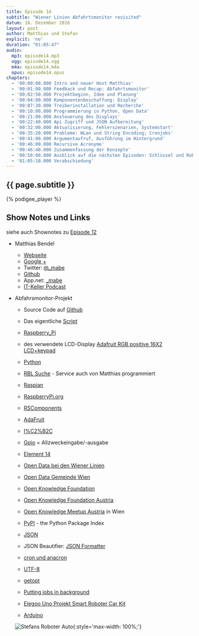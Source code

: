 ```yaml
---
title: Episode 14
subtitle: "Wiener Linien Abfahrtsmonitor revisited"
datum: 18. Dezember 2016
layout: post
author: Matthias und Stefan
explicit: 'no'
duration: "01:05:47"
audio:
  mp3: episode14.mp3
  ogg: episode14.ogg
  m4a: episode14.m4a
  opus: episode14.opus
chapters:
  - '00:00:00.000 Intro and neuer Host Matthias'
  - '00:01:00.000 Feedback und Recap: Abfahrtsmonitor'
  - '00:02:50.000 Projektbeginn, Idee und Planung'
  - '00:04:00.000 Komponentenbeschaffung: Display'
  - '00:07:30.000 Treiberinstallation und Recherche'
  - '00:10:00.000 Programmierung in Python, Open Data'
  - '00:21:00.000 Ansteuerung des Displays'
  - '00:22:40.000 Api Zugriff und JSON Aufbereitung'
  - '00:32:00.000 Aktualisierung, Fehlerszenarien, Systemstart'
  - '00:35:20.000 Probleme: WLan und String Encoding; Cronjobs'
  - '00:41:00.000 Argumentaufruf, Ausführung im Hintergrund'
  - '00:46:00.000 Recursive Acronyme'
  - '00:46:40.000 Zusammenfassung der Konzepte'
  - '00:50:00.000 Ausblick auf die nächsten Episoden: Schlüssel und Roboterauto-Programmierung'
  - '01:05:10.000 Verabschiedung'
---
```


## {{ page.subtitle }}

{% podigee_player %}

## Show Notes und Links

siehe auch Shownotes zu [Episode 12](https://aua-uff-co.de/2016/11/13/episode12.html)

* Matthias Bendel
  * [Webseite](https://mabe.at/)
  * [Google +](https://plus.google.com/+MatthiasBendel)
  * Twitter: [@_mabe](https://twitter.com/_mabe)
  * [Github](https://github.com/mabe-at)
  * App.net: [_mabe](https://alpha.app.net/_mabe)
  * [IT-Keller Podcast](https://it-keller.at/podcast)

* Abfahrsmonitor-Projekt
  * Source Code auf [Github](https://github.com/mabe-at/WL-Monitor-Pi)
  * Das eigentliche [Script](https://github.com/mabe-at/WL-Monitor-Pi/blob/master/monitor.py)
  * [Raspberry_Pi](https://de.wikipedia.org/wiki/Raspberry_Pi)
  * des verwendete LCD-Display [Adafruit RGB positive 16X2 LCD+keypad](https://www.adafruit.com/product/1109)
  * [Python](https://www.python.org/)
  * [RBL Suche](https://till.mabe.at/rbl/) - Service auch von Matthias programmiert
  * [Raspian](https://www.raspbian.org/)

  * [RaspberryPi.org](https://www.raspberrypi.org/)
  * [RSComponents](http://at.rs-online.com/web/)
  * [AdaFruit](https://www.adafruit.com/)
  * [I%C2%B2C](https://de.wikipedia.org/wiki/I%C2%B2C)
  * [Gpio](https://de.wikipedia.org/wiki/Allzweckeingabe/-ausgabe) = Allzweckeingabe/-ausgabe
  * [Element 14](https://www.element14.com/community/welcome)

  * [Open Data bei den Wiener Linien](http://www.wienerlinien.at/eportal3/ep/channelView.do?pageTypeId=66528&channelId=-48664)
  * [Open Data Gemeinde Wien](https://open.wien.gv.at/site/)
  * [Open Knowledge Foundation](https://okfn.org/)
  * [Open Knowledge Foundation Austria](http://okfn.at/)
  * [Open Knowledge Meetup Austria](https://www.meetup.com/de-DE/Open-Knowledge-Oesterreich/) in Wien

  * [PyPI](https://pypi.python.org/pypi) - the Python Package Index
  * [JSON](https://de.wikipedia.org/wiki/JavaScript_Object_Notation)
  * JSON Beautifier: [JSON Formatter](https://jsonformatter.curiousconcept.com/)
  * [cron und anacron](https://wiki.ubuntuusers.de/Cron/)
  * [UTF-8](https://de.wikipedia.org/wiki/UTF-8)
  * [getopt](https://docs.python.org/2/library/getopt.html)
  * [Putting jobs in background](https://bash.cyberciti.biz/guide/Putting_jobs_in_background)

  * [Elegoo Uno Projekt Smart Roboter Car Kit](https://www.amazon.de/gp/product/B01ILSR8V6/ref=oh_aui_detailpage_o01_s01?ie=UTF8&psc=1)
  * [Arduino](https://www.arduino.cc/)

  ![Stefans Roboter Auto](https://images-na.ssl-images-amazon.com/images/I/91CGHUie8fL._SL1500_.jpg){:style='max-width: 100%;'}